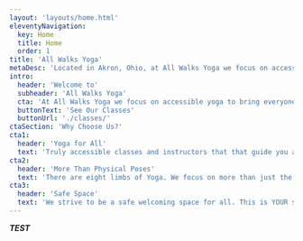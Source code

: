 ```yaml
---
layout: 'layouts/home.html'
eleventyNavigation:
  key: Home
  title: Home
  order: 1
title: 'All Walks Yoga'
metaDesc: 'Located in Akron, Ohio, at All Walks Yoga we focus on accessible yoga to bring everyone together regardless of race, gender, sexual orientation, body type, body ability, or fitness level. No matter where you are in your walk of life, all are welcome, together.'
intro:
  header: 'Welcome to'
  subheader: 'All Walks Yoga'
  cta: 'At All Walks Yoga we focus on accessible yoga to bring everyone together regardless of race, gender, sexual orientation, body type, body ability, or fitness level. No matter where you are in your walk of life, all are welcome, together.'
  buttonText: 'See Our Classes'
  buttonUrl: './classes/'
ctaSection: 'Why Choose Us?'
cta1:
  header: 'Yoga for All'
  text: 'Truly accessible classes and instructors that that guide you at your level.'
cta2:
  header: 'More Than Physical Poses'
  text: 'There are eight limbs of Yoga. We focus on more than just the physical aspect.'
cta3:
  header: 'Safe Space'
  text: 'We strive to be a safe welcoming space for all. This is YOUR studio to grow, heal, and learn.'
---
```

***TEST***